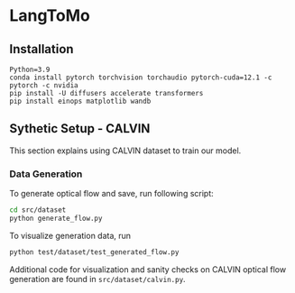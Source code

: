 # LangToMo


## Installation

```
Python=3.9
conda install pytorch torchvision torchaudio pytorch-cuda=12.1 -c pytorch -c nvidia
pip install -U diffusers accelerate transformers
pip install einops matplotlib wandb
```


## Sythetic Setup - CALVIN
This section explains using CALVIN dataset to train our model.


### Data Generation
To generate optical flow and save, run following script:
```bash
cd src/dataset
python generate_flow.py
```

To visualize generation data, run
```bash
python test/dataset/test_generated_flow.py
```

Additional code for visualization and sanity checks on CALVIN optical flow generation
are found in `src/dataset/calvin.py`.